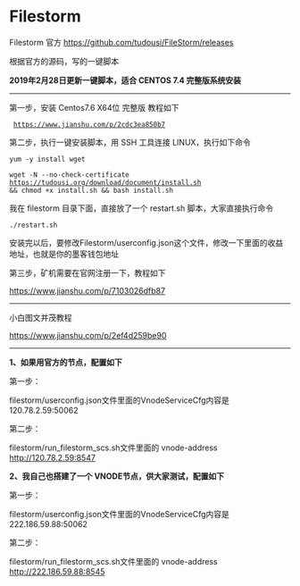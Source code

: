 # Filestorm


Filestorm 官方    https://github.com/tudousi/FileStorm/releases

根据官方的源码，写的一键脚本

<b>2019年2月28日更新一键脚本，适合 CENTOS 7.4 完整版系统安装</b>

-----------------------------------------------------------------------------------------------------
 
第一步，安装 Centos7.6 X64位 完整版 教程如下

<code> https://www.jianshu.com/p/2cdc3ea850b7 </code>

第二步，执行一键安装脚本，用 SSH 工具连接 LINUX，执行如下命令

<code>yum -y install wget</code>

<code>wget -N --no-check-certificate https://tudousi.org/download/document/install.sh && chmod +x install.sh && bash install.sh</code>

我在 filestorm 目录下面，直接放了一个 restart.sh 脚本，大家直接执行命令

<code>./restart.sh</code>


安装完以后，要修改Filestorm/userconfig.json这个文件，修改一下里面的收益地址，也就是你的墨客钱包地址

第三步，矿机需要在官网注册一下，教程如下

https://www.jianshu.com/p/7103026dfb87

-----------------------------------------------------------------------------------------------------

小白图文并茂教程

https://www.jianshu.com/p/2ef4d259be90


-----------------------------------------------------------------------------------------------------

<b>1、如果用官方的节点，配置如下</b>

第一步：

filestorm/userconfig.json文件里面的VnodeServiceCfg内容是    120.78.2.59:50062

第二步：

filestorm/run_filestorm_scs.sh文件里面的 vnode-address http://120.78.2.59:8547


<b>2、我自己也搭建了一个 VNODE节点，供大家测试，配置如下</b>

第一步：

filestorm/userconfig.json文件里面的VnodeServiceCfg内容是    222.186.59.88:50062

第二步：

filestorm/run_filestorm_scs.sh文件里面的 vnode-address http://222.186.59.88:8545

